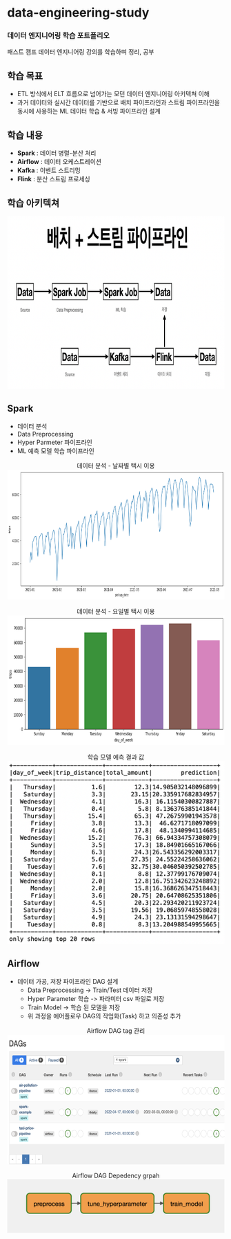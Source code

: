 # data-engineering-study
### 데이터 엔지니어링 학습 포트폴리오
패스트 캠프 데이터 엔지니어링 강의를 학습하며 정리, 공부

## 학습 목표
- ETL 방식에서 ELT 흐름으로 넘어가는 모던 데이터 엔지니어링 아키텍쳐 이해
-  과거 데이터와 실시간 데이터를 기반으로 배치 파이프라인과 스트림 파이프라인을 동시에 사용하는 ML 데이터 학습 & 서빙 파이프라인 설계

## 학습 내용
- **Spark** : 데이터 병렬-분산 처리
- **Airflow** : 데이터 오케스트레이션
- **Kafka** : 이벤트 스트리밍
- **Flink** : 분산 스트림 프로세싱

## 학습 아키텍쳐
<img src="/images/architecture.png" width="900" height="400">

## Spark
- 데이터 분석
- Data Preprocessing
- Hyper Parmeter 파이프라인
- ML 예측 모델 학습 파이프라인    

<p align="center">
  데이터 분석 - 날짜별 택시 이용
  <br>
  <img src="/images/pickup_date.png" width="900" height="300">
</p>
<p align="center">
  데이터 분석 - 요일별 택시 이용
  <br>
  <img src="/images/pickup_weeks.png" width="900" height="300">
</p>
<p align="center">
  학습 모델 예측 결과 값
  <br>
  <img src="/images/prediction.png" alt="text"/>
</p>

## Airflow
- 데이터 가공, 저장 파이프라인 DAG 설계 
  - Data Preprocessing -> Train/Test 데이터 저장
  - Hyper Parameter 학습 -> 파라미터 csv 파일로 저장
  - Train Model -> 학습 된 모델을 저장
  - 위 과정을 에어플로우 DAG의 작업화(Task) 하고 의존성 추가
<p align="center">
  Airflow DAG tag 관리
  <br>
  <img src="/images/airflow-dags.png" width="900" height="300">
</p>
<p align="center">
  Airflow DAG Depedency grpah 
  <br>
  <img src="/images/airflow-graph.png"/>
</p>